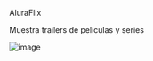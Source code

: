 AluraFlix

Muestra trailers de peliculas y series

![image](https://github.com/user-attachments/assets/97cd35b9-53cc-498e-9d20-5a41c4772ff2)
